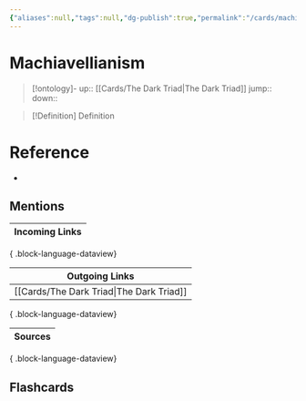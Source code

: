 ```yaml
---
{"aliases":null,"tags":null,"dg-publish":true,"permalink":"/cards/machiavellianism/","dgPassFrontmatter":true}
---
```


# Machiavellianism

> [!ontology]-
> up:: [[Cards/The Dark Triad\|The Dark Triad]]
> jump:: 
> down:: 

> [!Definition] Definition

# Reference

- 

## Mentions

| Incoming Links |
| -------------- |

{ .block-language-dataview}

| Outgoing Links                              |
| ------------------------------------------- |
| [[Cards/The Dark Triad\|The Dark Triad]] |

{ .block-language-dataview}

| Sources |
| ------- |

{ .block-language-dataview}

## Flashcards